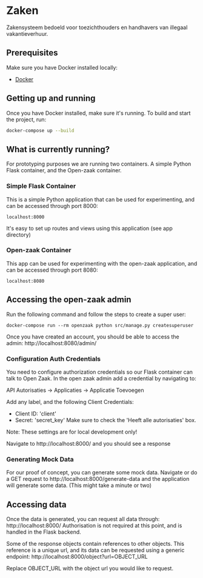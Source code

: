 # Zaken
Zakensysteem bedoeld voor toezichthouders en handhavers van illegaal vakantieverhuur.

## Prerequisites
Make sure you have Docker installed locally:
- [Docker](https://docs.docker.com/docker-for-mac/install/)

## Getting up and running
Once you have Docker installed, make sure it's running.
To build and start the project, run:
```bash
docker-compose up --build
```

## What is currently running?
For prototyping purposes we are running two containers. A simple Python Flask container, and the Open-zaak container. 

### Simple Flask Container
This is a simple Python application that can be used for experimenting, and can be accessed through port 8000: 
```
localhost:8000
```
It's easy to set up routes and views using this application (see app directory)

### Open-zaak Container
This app can be used for experimenting with the open-zaak application, and can be accessed through port 8080:
```
localhost:8080
```

## Accessing the open-zaak admin
Run the following command and follow the steps to create a super user:
```
docker-compose run --rm openzaak python src/manage.py createsuperuser
```

Once you have created an account, you should be able to access the admin:
http://localhost:8080/admin/

### Configuration Auth Credentials 
You need to configure authorization credentials so our Flask container can talk to Open Zaak.
In the open zaak admin add a credential by navigating to:

API Autorisaties -> Applicaties -> Applicatie Toevoegen

Add any label, and the following Client Credentials:
- Client ID: 'client'
- Secret: 'secret_key'
Make sure to check the 'Heeft alle autorisaties' box.

Note: These settings are for local development only! 

Navigate to http://localhost:8000/ and you should see a response

### Generating Mock Data
For our proof of concept, you can generate some mock data.
Navigate or do a GET request to http://localhost:8000/generate-data and the application will generate some data.
(This might take a minute or two)

## Accessing data
Once the data is generated, you can request all data through: http://localhost:8000/
Authorisation is not required at this point, and is handled in the Flask backend.

Some of the response objects contain references to other objects. This reference is a unique url, and its data can be requested using a generic endpoint:
http://localhost:8000/object?url=OBJECT_URL

Replace OBJECT_URL with the object url you would like to request.